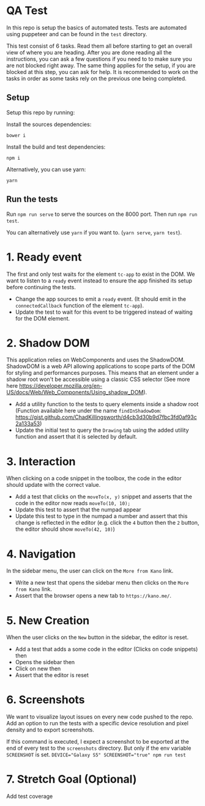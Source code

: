 # QA Test

In this repo is setup the basics of automated tests. Tests are automated using puppeteer and can be found in the `test` directory.

This test consist of 6 tasks. Read them all before starting to get an overall view of where you are heading.
After you are done reading all the instructions, you can ask a few questions if you need to to make sure you are not blocked right away.
The same thing applies for the setup, if you are blocked at this step, you can ask for help.
It is recommended to work on the tasks in order as some tasks rely on the previous one being completed.

## Setup

Setup this repo by running:

Install the sources dependencies:
```
bower i
```

Install the build and test dependencies:
```
npm i
```

Alternatively, you can use yarn:
```
yarn
```

## Run the tests

Run `npm run serve` to serve the sources on the 8000 port. Then run `npm run test`.

You can alternatively use `yarn` if you want to. (`yarn serve`, `yarn test`).

# 1. Ready event

The first and only test waits for the element `tc-app` to exist in the DOM. We want to listen to a `ready` event instead to ensure the app finished its setup before continuing the tests.

 - Change the app sources to emit a `ready` event. (It should emit in the `connectedCallback` function of the element `tc-app`).
 - Update the test to wait for this event to be triggered instead of waiting for the DOM element.

# 2. Shadow DOM

This application relies on WebComponents and uses the ShadowDOM. ShadowDOM is a web API allowing applications to scope parts of the DOM for styling and performances purposes.
This means that an element under a shadow root won't be accessible using a classic CSS selector (See more here https://developer.mozilla.org/en-US/docs/Web/Web_Components/Using_shadow_DOM).

 - Add a utility function to the tests to query elements inside a shadow root (Function available here under the name `findInShadowDom`: https://gist.github.com/ChadKillingsworth/d4cb3d30b9d7fbc3fd0af93c2a133a53)
 - Update the initial test to query the `Drawing` tab using the added utility function and assert that it is selected by default.

# 3. Interaction

When clicking on a code snippet in the toolbox, the code in the editor should update with the correct value.

 - Add a test that clicks on the `moveTo(x, y)` snippet and asserts that the code in the editor now reads `moveTo(10, 10);`
 - Update this test to assert that the numpad appear
 - Update this test to type in the numpad a number and assert that this change is reflected in the editor (e.g. click the `4` button then the `2` button, the editor should show `moveTo(42, 10)`)

# 4. Navigation

In the sidebar menu, the user can click on the `More from Kano` link.

 - Write a new test that opens the sidebar menu then clicks on the `More from Kano` link.
 - Assert that the browser opens a new tab to `https://kano.me/`.

# 5. New Creation

When the user clicks on the `New` button in the sidebar, the editor is reset.

 - Add a test that adds a some code in the editor (Clicks on code snippets) then
 - Opens the sidebar then
 - Click on new then
 - Assert that the editor is reset

# 6. Screenshots

We want to visualize layout issues on every new code pushed to the repo. Add an option to run the tests with a specific device resolution and pixel density and to export screenshots.

If this command is executed, I expect a screenshot to be exported at the end of every test to the `screenshots` directory. But only if the env variable `SCREENSHOT` is set.
`DEVICE="Galaxy S5" SCREENSHOT="true" npm run test`

# 7. Stretch Goal (Optional)

Add test coverage

